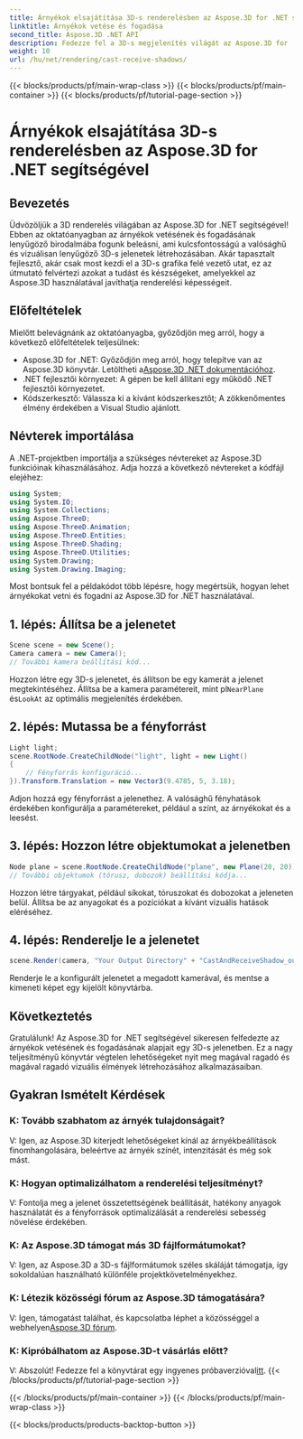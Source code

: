 ```yaml
---
title: Árnyékok elsajátítása 3D-s renderelésben az Aspose.3D for .NET segítségével
linktitle: Árnyékok vetése és fogadása
second_title: Aspose.3D .NET API
description: Fedezze fel a 3D-s megjelenítés világát az Aspose.3D for .NET segítségével. Könnyedén vethet és fogadhat árnyékokat. Töltse le ingyenes próbaverzióját most!
weight: 10
url: /hu/net/rendering/cast-receive-shadows/
---
```


{{< blocks/products/pf/main-wrap-class >}}
{{< blocks/products/pf/main-container >}}
{{< blocks/products/pf/tutorial-page-section >}}

# Árnyékok elsajátítása 3D-s renderelésben az Aspose.3D for .NET segítségével

## Bevezetés
Üdvözöljük a 3D renderelés világában az Aspose.3D for .NET segítségével! Ebben az oktatóanyagban az árnyékok vetésének és fogadásának lenyűgöző birodalmába fogunk beleásni, ami kulcsfontosságú a valósághű és vizuálisan lenyűgöző 3D-s jelenetek létrehozásában. Akár tapasztalt fejlesztő, akár csak most kezdi el a 3D-s grafika felé vezető utat, ez az útmutató felvértezi azokat a tudást és készségeket, amelyekkel az Aspose.3D használatával javíthatja renderelési képességeit.
## Előfeltételek
Mielőtt belevágnánk az oktatóanyagba, győződjön meg arról, hogy a következő előfeltételek teljesülnek:
-  Aspose.3D for .NET: Győződjön meg arról, hogy telepítve van az Aspose.3D könyvtár. Letöltheti a[Aspose.3D .NET dokumentációhoz](https://reference.aspose.com/3d/net/).
- .NET fejlesztői környezet: A gépen be kell állítani egy működő .NET fejlesztői környezetet.
- Kódszerkesztő: Válassza ki a kívánt kódszerkesztőt; A zökkenőmentes élmény érdekében a Visual Studio ajánlott.
## Névterek importálása
A .NET-projektben importálja a szükséges névtereket az Aspose.3D funkcióinak kihasználásához. Adja hozzá a következő névtereket a kódfájl elejéhez:
```csharp
using System;
using System.IO;
using System.Collections;
using Aspose.ThreeD;
using Aspose.ThreeD.Animation;
using Aspose.ThreeD.Entities;
using Aspose.ThreeD.Shading;
using Aspose.ThreeD.Utilities;
using System.Drawing;
using System.Drawing.Imaging;
```
Most bontsuk fel a példakódot több lépésre, hogy megértsük, hogyan lehet árnyékokat vetni és fogadni az Aspose.3D for .NET használatával.
## 1. lépés: Állítsa be a jelenetet
```csharp
Scene scene = new Scene();
Camera camera = new Camera();
// További kamera beállítási kód...
```
Hozzon létre egy 3D-s jelenetet, és állítson be egy kamerát a jelenet megtekintéséhez. Állítsa be a kamera paramétereit, mint pl`NearPlane` és`LookAt` az optimális megjelenítés érdekében.
## 2. lépés: Mutassa be a fényforrást
```csharp
Light light;
scene.RootNode.CreateChildNode("light", light = new Light()
{
    // Fényforrás konfiguráció...
}).Transform.Translation = new Vector3(9.4785, 5, 3.18);
```
Adjon hozzá egy fényforrást a jelenethez. A valósághű fényhatások érdekében konfigurálja a paramétereket, például a színt, az árnyékokat és a leesést.
## 3. lépés: Hozzon létre objektumokat a jelenetben
```csharp
Node plane = scene.RootNode.CreateChildNode("plane", new Plane(20, 20));
// További objektumok (tórusz, dobozok) beállítási kódja...
```
Hozzon létre tárgyakat, például síkokat, tóruszokat és dobozokat a jeleneten belül. Állítsa be az anyagokat és a pozíciókat a kívánt vizuális hatások eléréséhez.
## 4. lépés: Renderelje le a jelenetet
```csharp
scene.Render(camera, "Your Output Directory" + "CastAndReceiveShadow_out.png", new Size(1024, 1024), ImageFormat.Png, opt);
```
Renderje le a konfigurált jelenetet a megadott kamerával, és mentse a kimeneti képet egy kijelölt könyvtárba.
## Következtetés
Gratulálunk! Az Aspose.3D for .NET segítségével sikeresen felfedezte az árnyékok vetésének és fogadásának alapjait egy 3D-s jelenetben. Ez a nagy teljesítményű könyvtár végtelen lehetőségeket nyit meg magával ragadó és magával ragadó vizuális élmények létrehozásához alkalmazásaiban.
## Gyakran Ismételt Kérdések
### K: Tovább szabhatom az árnyék tulajdonságait?
V: Igen, az Aspose.3D kiterjedt lehetőségeket kínál az árnyékbeállítások finomhangolására, beleértve az árnyék színét, intenzitását és még sok mást.
### K: Hogyan optimalizálhatom a renderelési teljesítményt?
V: Fontolja meg a jelenet összetettségének beállítását, hatékony anyagok használatát és a fényforrások optimalizálását a renderelési sebesség növelése érdekében.
### K: Az Aspose.3D támogat más 3D fájlformátumokat?
V: Igen, az Aspose.3D a 3D-s fájlformátumok széles skáláját támogatja, így sokoldalúan használható különféle projektkövetelményekhez.
### K: Létezik közösségi fórum az Aspose.3D támogatására?
 V: Igen, támogatást találhat, és kapcsolatba léphet a közösséggel a webhelyen[Aspose.3D fórum](https://forum.aspose.com/c/3d/18).
### K: Kipróbálhatom az Aspose.3D-t vásárlás előtt?
 V: Abszolút! Fedezze fel a könyvtárat egy ingyenes próbaverzióval[itt](https://releases.aspose.com/).
{{< /blocks/products/pf/tutorial-page-section >}}

{{< /blocks/products/pf/main-container >}}
{{< /blocks/products/pf/main-wrap-class >}}

{{< blocks/products/products-backtop-button >}}
